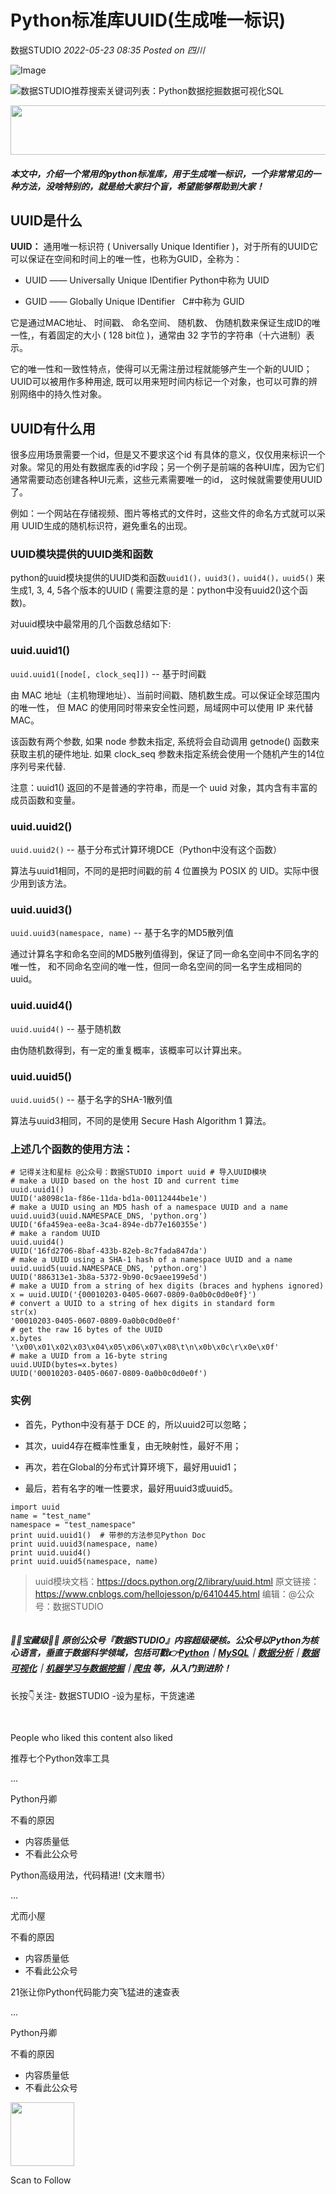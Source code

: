 # Python标准库UUID(生成唯一标识)

<a id="profileBt"></a><a id="js_name"></a>数据STUDIO *2022-05-23 08:35* *Posted on <a id="js_ip_wording"></a>四川*

![Image](../../../_resources/640_wx_fmt_gif_wxfrom_5_wx_lazy__dae2ef4ea01e4177b.gif)

<a id="js_appmsg_search_keywords_head"></a>![](../../../_resources/0_wx_fmt_png_d0ff2634478d41b2b919f3bf811ed2e7.png)<a id="appmsg_search_keywords_nickname"></a>数据STUDIO<a id="appmsg_search_keywords_title"></a>推荐搜索<a id="appmsg_search_keywords_tips"></a>关键词列表：<a id="appmsg_search_keywords_keywords_list"></a>Python数据挖掘数据可视化SQL

<img width="520" height="79" src="../../../_resources/640_wx_fmt_gif_wxfrom_5_wx_lazy__e476c35bbac349619.gif"/>

##### 本文中，介绍一个常用的python标准库，用于生成唯一标识，一个非常常见的一种方法，没啥特别的，就是给大家扫个盲，希望能够帮助到大家！

## UUID是什么

**UUID：** 通用唯一标识符 ( Universally Unique Identifier )，对于所有的UUID它可以保证在空间和时间上的唯一性，也称为GUID，全称为：

- UUID —— Universally Unique IDentifier Python中称为 UUID
    
- GUID —— Globally Unique IDentifier   C#中称为 GUID
    

它是通过MAC地址、 时间戳、 命名空间、 随机数、 伪随机数来保证生成ID的唯一性,，有着固定的大小 ( 128 bit位 )，通常由 32 字节的字符串（十六进制）表示。

它的唯一性和一致性特点，使得可以无需注册过程就能够产生一个新的UUID；UUID可以被用作多种用途, 既可以用来短时间内标记一个对象，也可以可靠的辨别网络中的持久性对象。

## UUID有什么用

很多应用场景需要一个id，但是又不要求这个id 有具体的意义，仅仅用来标识一个对象。常见的用处有数据库表的id字段；另一个例子是前端的各种UI库，因为它们通常需要动态创建各种UI元素，这些元素需要唯一的id， 这时候就需要使用UUID了。

例如：一个网站在存储视频、图片等格式的文件时，这些文件的命名方式就可以采用 UUID生成的随机标识符，避免重名的出现。

### UUID模块提供的UUID类和函数

python的uuid模块提供的UUID类和函数`uuid1()，uuid3()，uuid4()，uuid5()` 来生成1, 3, 4, 5各个版本的UUID ( 需要注意的是：python中没有uuid2()这个函数)。

对uuid模块中最常用的几个函数总结如下:

### uuid.uuid1()

`uuid.uuid1([node[, clock_seq]])` \-\- 基于时间戳

由 MAC 地址（主机物理地址）、当前时间戳、随机数生成。可以保证全球范围内的唯一性， 但 MAC 的使用同时带来安全性问题，局域网中可以使用 IP 来代替MAC。

该函数有两个参数, 如果 node 参数未指定, 系统将会自动调用 getnode() 函数来获取主机的硬件地址. 如果 clock_seq 参数未指定系统会使用一个随机产生的14位序列号来代替.

注意：uuid1() 返回的不是普通的字符串，而是一个 uuid 对象，其内含有丰富的成员函数和变量。

### uuid.uuid2()

`uuid.uuid2()` \-\- 基于分布式计算环境DCE（Python中没有这个函数）

算法与uuid1相同，不同的是把时间戳的前 4 位置换为 POSIX 的 UID。实际中很少用到该方法。

### uuid.uuid3()

`uuid.uuid3(namespace, name)` \-\- 基于名字的MD5散列值

通过计算名字和命名空间的MD5散列值得到，保证了同一命名空间中不同名字的唯一性， 和不同命名空间的唯一性，但同一命名空间的同一名字生成相同的uuid。

### uuid.uuid4()

`uuid.uuid4()` \-\- 基于随机数

由伪随机数得到，有一定的重复概率，该概率可以计算出来。

### uuid.uuid5()

`uuid.uuid5()` \-\- 基于名字的SHA-1散列值

算法与uuid3相同，不同的是使用 Secure Hash Algorithm 1 算法。

### 上述几个函数的使用方法：

```
# 记得关注和星标 @公众号：数据STUDIO import uuid # 导入UUID模块
# make a UUID based on the host ID and current time
uuid.uuid1()
UUID('a8098c1a-f86e-11da-bd1a-00112444be1e')
# make a UUID using an MD5 hash of a namespace UUID and a name
uuid.uuid3(uuid.NAMESPACE_DNS, 'python.org')
UUID('6fa459ea-ee8a-3ca4-894e-db77e160355e')
# make a random UUID
uuid.uuid4()
UUID('16fd2706-8baf-433b-82eb-8c7fada847da')
# make a UUID using a SHA-1 hash of a namespace UUID and a name
uuid.uuid5(uuid.NAMESPACE_DNS, 'python.org')
UUID('886313e1-3b8a-5372-9b90-0c9aee199e5d')
# make a UUID from a string of hex digits (braces and hyphens ignored)
x = uuid.UUID('{00010203-0405-0607-0809-0a0b0c0d0e0f}')
# convert a UUID to a string of hex digits in standard form
str(x)
'00010203-0405-0607-0809-0a0b0c0d0e0f'
# get the raw 16 bytes of the UUID
x.bytes
'\x00\x01\x02\x03\x04\x05\x06\x07\x08\t\n\x0b\x0c\r\x0e\x0f'
# make a UUID from a 16-byte string
uuid.UUID(bytes=x.bytes)
UUID('00010203-0405-0607-0809-0a0b0c0d0e0f')

```

### 实例

- 首先，Python中没有基于 DCE 的，所以uuid2可以忽略；
    
- 其次，uuid4存在概率性重复，由无映射性，最好不用；
    
- 再次，若在Global的分布式计算环境下，最好用uuid1；
    
- 最后，若有名字的唯一性要求，最好用uuid3或uuid5。
    

```
import uuid
name = "test_name"
namespace = "test_namespace"
print uuid.uuid1()  # 带参的方法参见Python Doc
print uuid.uuid3(namespace, name)
print uuid.uuid4()
print uuid.uuid5(namespace, name)

```

> uuid模块文档：https://docs.python.org/2/library/uuid.html
> 原文链接：https://www.cnblogs.com/hellojesson/p/6410445.html
> 编辑：@公众号：数据STUDIO

![Image](data:image/gif;base64,iVBORw0KGgoAAAANSUhEUgAAAAEAAAABCAYAAAAfFcSJAAAADUlEQVQImWNgYGBgAAAABQABh6FO1AAAAABJRU5ErkJggg==)

##### 🏴‍☠️宝藏级🏴‍☠️ 原创公众号『**数据STUDIO**』内容超级硬核。公众号以Python为核心语言，垂直于数据科学领域，包括可戳👉[**Python**](https://mp.weixin.qq.com/mp/appmsgalbum?__biz=Mzk0OTI1OTQ2MQ==&action=getalbum&album_id=1974978822768771072&scene=173&from_msgid=2247519294&from_itemidx=1&count=3&nolastread=1#wechat_redirect)**｜**[**MySQL**](https://mp.weixin.qq.com/mp/appmsgalbum?__biz=Mzk0OTI1OTQ2MQ==&action=getalbum&album_id=2023684574089658370&scene=173&from_msgid=2247519619&from_itemidx=2&count=3&nolastread=1#wechat_redirect)**｜**[**数据分析**](https://mp.weixin.qq.com/mp/appmsgalbum?__biz=Mzk0OTI1OTQ2MQ==&action=getalbum&album_id=1974978820940054530&scene=173&from_msgid=2247518366&from_itemidx=1&count=3&nolastread=1#wechat_redirect)**｜**[**数据可视化**](https://mp.weixin.qq.com/mp/appmsgalbum?__biz=Mzk0OTI1OTQ2MQ==&action=getalbum&album_id=1974991176839544834&scene=173&from_msgid=2247519244&from_itemidx=1&count=3&nolastread=1#wechat_redirect)**｜**[**机器学习与数据挖掘**](https://mp.weixin.qq.com/mp/appmsgalbum?__biz=Mzk0OTI1OTQ2MQ==&action=getalbum&album_id=1963494160565354497&scene=173&from_msgid=2247512171&from_itemidx=1&count=3&nolastread=1#wechat_redirect)**｜**[**爬虫**](https://mp.weixin.qq.com/mp/appmsgalbum?__biz=Mzk0OTI1OTQ2MQ==&action=getalbum&album_id=2318258648965644288&scene=173&from_msgid=2247518366&from_itemidx=1&count=3&nolastread=1#wechat_redirect) 等，从入门到进阶！

长按👇关注\- 数据STUDIO -设为星标，干货速递

![Image](data:image/gif;base64,iVBORw0KGgoAAAANSUhEUgAAAAEAAAABCAYAAAAfFcSJAAAADUlEQVQImWNgYGBgAAAABQABh6FO1AAAAABJRU5ErkJggg==)

![Image](data:image/gif;base64,iVBORw0KGgoAAAANSUhEUgAAAAEAAAABCAYAAAAfFcSJAAAADUlEQVQImWNgYGBgAAAABQABh6FO1AAAAABJRU5ErkJggg==)

People who liked this content also liked

推荐七个Python效率工具

...

Python丹卿

不看的原因

- 内容质量低
- 不看此公众号

Python高级用法，代码精进! (文末赠书）

...

尤而小屋

不看的原因

- 内容质量低
- 不看此公众号

21张让你Python代码能力突飞猛进的速查表

...

Python丹卿

不看的原因

- 内容质量低
- 不看此公众号

<img width="102" height="102" src="../../../_resources/qrcode_scene_10000004_size_102___43fa5838daff404bb.bmp"/>

Scan to Follow